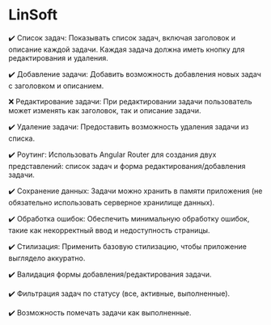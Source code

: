 # LinSoft

✔️ Список задач: Показывать список задач, включая заголовок и описание каждой задачи. Каждая задача должна иметь кнопку для редактирования и удаления. 

✔️ Добавление задачи: Добавить возможность добавления новых задач с заголовком и описанием.

❌ Редактирование задачи: При редактировании задачи пользователь может изменять как заголовок, так и описание задачи.

✔️ Удаление задачи: Предоставить возможность удаления задачи из списка.

✔️ Роутинг: Использовать Angular Router для создания двух представлений: список задач и форма редактирования/добавления задачи.

✔️ Сохранение данных: Задачи можно хранить в памяти приложения (не обязательно использовать серверное хранилище данных).

✔️ Обработка ошибок: Обеспечить минимальную обработку ошибок, такие как некорректный ввод и недоступность страницы.

✔️ Стилизация: Применить базовую стилизацию, чтобы приложение выглядело аккуратно. 

✔️ Валидация формы добавления/редактирования задачи. 

✔️ Фильтрация задач по статусу (все, активные, выполненные). 

✔️ Возможность помечать задачи как выполненные.
